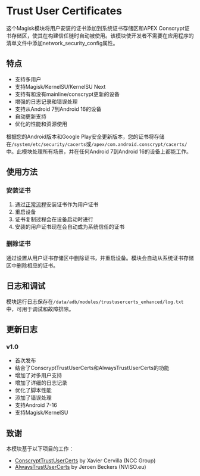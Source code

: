 # Trust User Certificates

这个Magisk模块将用户安装的证书添加到系统证书存储区和APEX Conscrypt证书存储区，使其在构建信任链时自动被使用。该模块使开发者不需要在应用程序的清单文件中添加network_security_config属性。

## 特点

* 支持多用户
* 支持Magisk/KernelSU/KernelSU Next
* 支持有和没有mainline/conscrypt更新的设备
* 增强的日志记录和错误处理
* 支持从Android 7到Android 16的设备
* 自动更新支持
* 优化的性能和资源使用

根据您的Android版本和Google Play安全更新版本，您的证书将存储在`/system/etc/security/cacerts`或`/apex/com.android.conscrypt/cacerts/`中。此模块处理所有场景，并在任何Android 7到Android 16的设备上都能工作。

## 使用方法

### 安装证书

1. 通过[正常流程](https://support.portswigger.net/customer/portal/articles/1841102-installing-burp-s-ca-certificate-in-an-android-device)安装证书作为用户证书
2. 重启设备
3. 证书复制过程会在设备启动时进行
4. 安装的用户证书现在会自动成为系统信任的证书

### 删除证书

通过设置从用户证书存储区中删除证书，并重启设备。模块会自动从系统证书存储区中删除相应的证书。

## 日志和调试

模块运行日志保存在`/data/adb/modules/trustusercerts_enhanced/log.txt`中，可用于调试和故障排除。

## 更新日志

### v1.0
* 首次发布
* 结合了ConscryptTrustUserCerts和AlwaysTrustUserCerts的功能
* 增加了对多用户支持
* 增加了详细的日志记录
* 优化了脚本性能
* 添加了错误处理
* 支持Android 7-16
* 支持Magisk/KernelSU

## 致谢

本模块基于以下项目的工作：
* [ConscryptTrustUserCerts](https://github.com/nccgroup/ConscryptTrustUserCerts) by Xavier Cervilla (NCC Group)
* [AlwaysTrustUserCerts](https://github.com/NVISOsecurity/AlwaysTrustUserCerts) by Jeroen Beckers (NVISO.eu)
